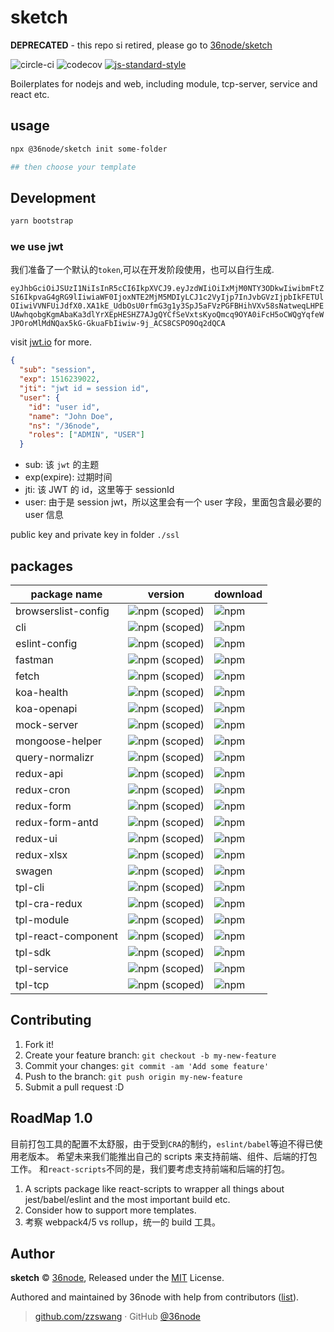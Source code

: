 # sketch

**DEPRECATED** - this repo si retired, please go to [36node/sketch](https://github.com/36node/sketch)

![circle-ci][0] ![codecov][1] [![js-standard-style][2]][3]

Boilerplates for nodejs and web, including module, tcp-server, service and react etc.

## usage

```sh
npx @36node/sketch init some-folder

## then choose your template
```

## Development

```sh
yarn bootstrap
```

### we use jwt

我们准备了一个默认的`token`,可以在开发阶段使用，也可以自行生成.

`eyJhbGciOiJSUzI1NiIsInR5cCI6IkpXVCJ9.eyJzdWIiOiIxMjM0NTY3ODkwIiwibmFtZSI6IkpvaG4gRG9lIiwiaWF0IjoxNTE2MjM5MDIyLCJ1c2VyIjp7InJvbGVzIjpbIkFETUlOIiwiVVNFUiJdfX0.XA1kE_UdbOsU0rfmG3g1y3SpJ5aFVzPGFBHihVXv58sNatweqLHPEUAwhqobgKgmAbaKa3dlYrXEpHESHZ7AJgQYCfSeVxtsKyoQmcq9OYA0iFcH5oCWQgYqfeWJPOroMlMdNQax5kG-GkuaFbIiwiw-9j_ACS8CSPO9Oq2dQCA`

visit [jwt.io](jwt.io) for more.

```json
{
  "sub": "session",
  "exp": 1516239022,
  "jti": "jwt id = session id",
  "user": {
    "id": "user id",
    "name": "John Doe",
    "ns": "/36node",
    "roles": ["ADMIN", "USER"]
  }
```

- sub: 该 `jwt` 的主题
- exp(expire): 过期时间
- jti: 该 JWT 的 id，这里等于 sessionId
- user: 由于是 session jwt，所以这里会有一个 user 字段，里面包含最必要的 user 信息

public key and private key in folder `./ssl`

## packages

| package name | version | download|
|---------|-----------|------------|
| browserslist-config | ![npm (scoped)](https://img.shields.io/npm/v/@36node/browserslist-config.svg) | ![npm](https://img.shields.io/npm/dm/@36node/browserslist-config.svg) |
| cli | ![npm (scoped)](https://img.shields.io/npm/v/@36node/sketch.svg) | ![npm](https://img.shields.io/npm/dm/@36node/sketch.svg)
| eslint-config | ![npm (scoped)](https://img.shields.io/npm/v/@36node/eslint-config.svg) | ![npm](https://img.shields.io/npm/dm/@36node/eslint-config.svg)
| fastman | ![npm (scoped)](https://img.shields.io/npm/v/@36node/fastman.svg) | ![npm](https://img.shields.io/npm/dm/@36node/fastman.svg)
| fetch | ![npm (scoped)](https://img.shields.io/npm/v/@36node/fetch.svg) | ![npm](https://img.shields.io/npm/dm/@36node/fetch.svg)
| koa-health | ![npm (scoped)](https://img.shields.io/npm/v/@36node/koa-health.svg) | ![npm](https://img.shields.io/npm/dm/@36node/koa-health.svg)
| koa-openapi | ![npm (scoped)](https://img.shields.io/npm/v/@36node/koa-openapi.svg) | ![npm](https://img.shields.io/npm/dm/@36node/koa-openapi.svg)
| mock-server | ![npm (scoped)](https://img.shields.io/npm/v/@36node/mock-server.svg) | ![npm](https://img.shields.io/npm/dm/@36node/mock-server.svg)
| mongoose-helper | ![npm (scoped)](https://img.shields.io/npm/v/@36node/mongoose-helper.svg) | ![npm](https://img.shields.io/npm/dm/@36node/mongoose-helper.svg)
| query-normalizr | ![npm (scoped)](https://img.shields.io/npm/v/@36node/query-normalizr.svg) | ![npm](https://img.shields.io/npm/dm/@36node/query-normalizr.svg)
| redux-api | ![npm (scoped)](https://img.shields.io/npm/v/@36node/redux-api.svg) | ![npm](https://img.shields.io/npm/dm/@36node/redux-api.svg)
| redux-cron | ![npm (scoped)](https://img.shields.io/npm/v/@36node/redux-cron.svg) | ![npm](https://img.shields.io/npm/dm/@36node/redux-cron.svg)
| redux-form | ![npm (scoped)](https://img.shields.io/npm/v/@36node/redux-form.svg) | ![npm](https://img.shields.io/npm/dm/@36node/redux-form.svg)
| redux-form-antd | ![npm (scoped)](https://img.shields.io/npm/v/@36node/redux-form-antd.svg) | ![npm](https://img.shields.io/npm/dm/@36node/redux-form-antd.svg)
| redux-ui | ![npm (scoped)](https://img.shields.io/npm/v/@36node/redux-ui.svg) | ![npm](https://img.shields.io/npm/dm/@36node/redux-ui.svg)
| redux-xlsx | ![npm (scoped)](https://img.shields.io/npm/v/@36node/redux-xlsx.svg) | ![npm](https://img.shields.io/npm/dm/@36node/redux-xlsx.svg)
| swagen | ![npm (scoped)](https://img.shields.io/npm/v/@36node/swagen.svg) | ![npm](https://img.shields.io/npm/dm/@36node/swagen.svg)
| tpl-cli | ![npm (scoped)](https://img.shields.io/npm/v/@36node/template-cli.svg) | ![npm](https://img.shields.io/npm/dm/@36node/template-cli.svg)
| tpl-cra-redux | ![npm (scoped)](https://img.shields.io/npm/v/@36node/template-cra-redux.svg) | ![npm](https://img.shields.io/npm/dm/@36node/template-cra-redux.svg)
| tpl-module | ![npm (scoped)](https://img.shields.io/npm/v/@36node/template-module.svg) | ![npm](https://img.shields.io/npm/dm/@36node/template-module.svg)
| tpl-react-component | ![npm (scoped)](https://img.shields.io/npm/v/@36node/template-react-component.svg) | ![npm](https://img.shields.io/npm/dm/@36node/template-react-component.svg)
| tpl-sdk | ![npm (scoped)](https://img.shields.io/npm/v/@36node/template-sdk.svg) | ![npm](https://img.shields.io/npm/dm/@36node/template-sdk.svg)
| tpl-service | ![npm (scoped)](https://img.shields.io/npm/v/@36node/template-service.svg) | ![npm](https://img.shields.io/npm/dm/@36node/template-service.svg)
| tpl-tcp | ![npm (scoped)](https://img.shields.io/npm/v/@36node/template-tcp.svg) | ![npm](https://img.shields.io/npm/dm/@36node/template-tcp.svg)

## Contributing

1. Fork it!
2. Create your feature branch: `git checkout -b my-new-feature`
3. Commit your changes: `git commit -am 'Add some feature'`
4. Push to the branch: `git push origin my-new-feature`
5. Submit a pull request :D

## RoadMap 1.0

目前打包工具的配置不太舒服，由于受到`CRA`的制约，`eslint/babel`等迫不得已使用老版本。
希望未来我们能推出自己的 scripts 来支持前端、组件、后端的打包工作。
和`react-scripts`不同的是，我们要考虑支持前端和后端的打包。

1. A scripts package like react-scripts to wrapper all things about jest/babel/eslint and the most important build etc.
2. Consider how to support more templates.
3. 考察 webpack4/5 vs rollup，统一的 build 工具。

## Author

**sketch** © [36node](https://github.com/36node), Released under the [MIT](./LICENSE) License.

Authored and maintained by 36node with help from contributors ([list](https://github.com/36node/sketch/contributors)).

> [github.com/zzswang](https://github.com/zzswang) · GitHub [@36node](https://github.com/36node)

[0]: https://circleci.com/gh/36node/sketch.svg?style=svg
[1]: https://codecov.io/gh/36node/sketch/branch/master/graph/badge.svg
[2]: https://img.shields.io/badge/code%20style-standard-brightgreen.svg?style=flat-square
[3]: https://github.com/feross/standard
